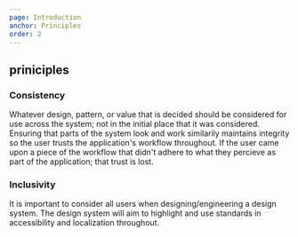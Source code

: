 ```yaml
---
page: Introduction
anchor: Principles
order: 2
---
```


## priniciples

### Consistency
Whatever design, pattern, or value that is decided should be considered for use across the system; not in the initial place that it was considered. Ensuring that parts of the system look and work similarily maintains integrity so the user trusts the application's workflow throughout. If the user came upon a piece of the workflow that didn't adhere to what they percieve as part of the application; that trust is lost.

### Inclusivity
It is important to consider all users when designing/engineering a design system. The design system will aim to highlight and use standards in accessibility and localization throughout.

